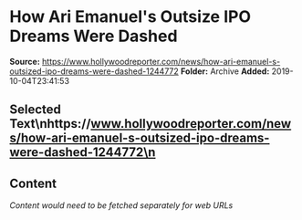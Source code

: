 # How Ari Emanuel's Outsize IPO Dreams Were Dashed

**Source:** https://www.hollywoodreporter.com/news/how-ari-emanuel-s-outsized-ipo-dreams-were-dashed-1244772
**Folder:** Archive
**Added:** 2019-10-04T23:41:53


## Selected Text\nhttps://www.hollywoodreporter.com/news/how-ari-emanuel-s-outsized-ipo-dreams-were-dashed-1244772\n

## Content
*Content would need to be fetched separately for web URLs*
